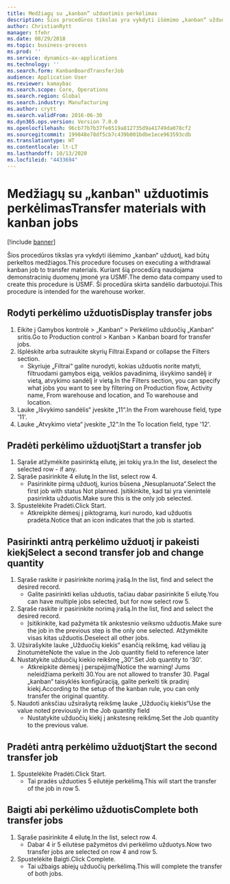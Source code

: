 ```yaml
---
title: Medžiagų su „kanban‟ užduotimis perkėlimas
description: Šios procedūros tikslas yra vykdyti išėmimo „kanban“ užduotį, kad būtų perkeltos medžiagos.
author: ChristianRytt
manager: tfehr
ms.date: 08/29/2018
ms.topic: business-process
ms.prod: ''
ms.service: dynamics-ax-applications
ms.technology: ''
ms.search.form: KanbanBoardTransferJob
audience: Application User
ms.reviewer: kamaybac
ms.search.scope: Core, Operations
ms.search.region: Global
ms.search.industry: Manufacturing
ms.author: crytt
ms.search.validFrom: 2016-06-30
ms.dyn365.ops.version: Version 7.0.0
ms.openlocfilehash: 96cb77b7b37fe6519a812735d9a41749da078cf2
ms.sourcegitcommit: 199848e78df5cb7c439b001bdbe1ece963593cdb
ms.translationtype: HT
ms.contentlocale: lt-LT
ms.lasthandoff: 10/13/2020
ms.locfileid: "4433694"
---
```

# <a name="transfer-materials-with-kanban-jobs"></a><span data-ttu-id="cce57-103">Medžiagų su „kanban‟ užduotimis perkėlimas</span><span class="sxs-lookup"><span data-stu-id="cce57-103">Transfer materials with kanban jobs</span></span>

[!include [banner](../../includes/banner.md)]

<span data-ttu-id="cce57-104">Šios procedūros tikslas yra vykdyti išėmimo „kanban“ užduotį, kad būtų perkeltos medžiagos.</span><span class="sxs-lookup"><span data-stu-id="cce57-104">This procedure focuses on executing a withdrawal kanban job to transfer materials.</span></span> <span data-ttu-id="cce57-105">Kuriant šią procedūrą naudojama demonstracinių duomenų įmonė yra USMF.</span><span class="sxs-lookup"><span data-stu-id="cce57-105">The demo data company used to create this procedure is USMF.</span></span> <span data-ttu-id="cce57-106">Ši procedūra skirta sandėlio darbuotojui.</span><span class="sxs-lookup"><span data-stu-id="cce57-106">This procedure is intended for the warehouse worker.</span></span>


## <a name="display-transfer-jobs"></a><span data-ttu-id="cce57-107">Rodyti perkėlimo užduotis</span><span class="sxs-lookup"><span data-stu-id="cce57-107">Display transfer jobs</span></span>
1. <span data-ttu-id="cce57-108">Eikite į Gamybos kontrolė > „Kanban“ > Perkėlimo užduočių „Kanban“ sritis.</span><span class="sxs-lookup"><span data-stu-id="cce57-108">Go to Production control > Kanban > Kanban board for transfer jobs.</span></span>
2. <span data-ttu-id="cce57-109">Išplėskite arba sutraukite skyrių Filtrai.</span><span class="sxs-lookup"><span data-stu-id="cce57-109">Expand or collapse the Filters section.</span></span>
    * <span data-ttu-id="cce57-110">Skyriuje „Filtrai“ galite nurodyti, kokias užduotis norite matyti, filtruodami gamybos eigą, veiklos pavadinimą, išvykimo sandėlį ir vietą, atvykimo sandėlį ir vietą.</span><span class="sxs-lookup"><span data-stu-id="cce57-110">In the Filters section, you can specify what jobs you want to see by filtering on Production flow, Activity name, From warehouse and location, and To warehouse and location.</span></span>  
3. <span data-ttu-id="cce57-111">Lauke „Išvykimo sandėlis“ įveskite „11“.</span><span class="sxs-lookup"><span data-stu-id="cce57-111">In the From warehouse field, type '11'.</span></span>
4. <span data-ttu-id="cce57-112">Lauke „Atvykimo vieta“ įveskite „12“.</span><span class="sxs-lookup"><span data-stu-id="cce57-112">In the To location field, type '12'.</span></span>

## <a name="start-a-transfer-job"></a><span data-ttu-id="cce57-113">Pradėti perkėlimo užduotį</span><span class="sxs-lookup"><span data-stu-id="cce57-113">Start a transfer job</span></span>
1. <span data-ttu-id="cce57-114">Sąraše atžymėkite pasirinktą eilutę, jei tokių yra.</span><span class="sxs-lookup"><span data-stu-id="cce57-114">In the list, deselect the selected row - if any.</span></span>
2. <span data-ttu-id="cce57-115">Sąraše pasirinkite 4 eilutę.</span><span class="sxs-lookup"><span data-stu-id="cce57-115">In the list, select row 4.</span></span>
    * <span data-ttu-id="cce57-116">Pasirinkite pirmą užduotį, kurios būsena „Nesuplanuota“.</span><span class="sxs-lookup"><span data-stu-id="cce57-116">Select the first job with status Not planned.</span></span> <span data-ttu-id="cce57-117">Įsitikinkite, kad tai yra vienintelė pasirinkta užduotis.</span><span class="sxs-lookup"><span data-stu-id="cce57-117">Make sure this is the only job selected.</span></span>  
3. <span data-ttu-id="cce57-118">Spustelėkite Pradėti.</span><span class="sxs-lookup"><span data-stu-id="cce57-118">Click Start.</span></span>
    * <span data-ttu-id="cce57-119">Atkreipkite dėmesį į piktogramą, kuri nurodo, kad užduotis pradėta.</span><span class="sxs-lookup"><span data-stu-id="cce57-119">Notice that an icon indicates that the job is started.</span></span>  

## <a name="select-a-second-transfer-job-and-change-quantity"></a><span data-ttu-id="cce57-120">Pasirinkti antrą perkėlimo užduotį ir pakeisti kiekį</span><span class="sxs-lookup"><span data-stu-id="cce57-120">Select a second transfer job and change quantity</span></span>
1. <span data-ttu-id="cce57-121">Sąraše raskite ir pasirinkite norimą įrašą.</span><span class="sxs-lookup"><span data-stu-id="cce57-121">In the list, find and select the desired record.</span></span>
    * <span data-ttu-id="cce57-122">Galite pasirinkti kelias užduotis, tačiau dabar pasirinkite 5 eilutę.</span><span class="sxs-lookup"><span data-stu-id="cce57-122">You can have multiple jobs selected, but for now select row 5.</span></span>  
2. <span data-ttu-id="cce57-123">Sąraše raskite ir pasirinkite norimą įrašą.</span><span class="sxs-lookup"><span data-stu-id="cce57-123">In the list, find and select the desired record.</span></span>
    * <span data-ttu-id="cce57-124">Įsitikinkite, kad pažymėta tik ankstesnio veiksmo užduotis.</span><span class="sxs-lookup"><span data-stu-id="cce57-124">Make sure the job in the previous step is the only one selected.</span></span> <span data-ttu-id="cce57-125">Atžymėkite visas kitas užduotis.</span><span class="sxs-lookup"><span data-stu-id="cce57-125">Deselect all other jobs.</span></span>  
3. <span data-ttu-id="cce57-126">Užsirašykite lauke „Užduočių kiekis“ esančią reikšmę, kad vėliau ją žinotumėte</span><span class="sxs-lookup"><span data-stu-id="cce57-126">Note the value in the Job quantity field to reference later</span></span>
4. <span data-ttu-id="cce57-127">Nustatykite užduočių kiekio reikšmę „30“.</span><span class="sxs-lookup"><span data-stu-id="cce57-127">Set Job quantity to '30'.</span></span>
    * <span data-ttu-id="cce57-128">Atkreipkite dėmesį į perspėjimą!</span><span class="sxs-lookup"><span data-stu-id="cce57-128">Notice the warning!</span></span> <span data-ttu-id="cce57-129">Jums neleidžiama perkelti 30.</span><span class="sxs-lookup"><span data-stu-id="cce57-129">You are not allowed to transfer 30.</span></span> <span data-ttu-id="cce57-130">Pagal „kanban“ taisyklės konfigūraciją, galite perkelti tik pradinį kiekį.</span><span class="sxs-lookup"><span data-stu-id="cce57-130">According to the setup of the kanban rule, you can only transfer the original quantity.</span></span>  
5. <span data-ttu-id="cce57-131">Naudoti anksčiau užsirašytą reikšmę lauke „Užduočių kiekis“</span><span class="sxs-lookup"><span data-stu-id="cce57-131">Use the value noted previously in the Job quantity field</span></span>
    * <span data-ttu-id="cce57-132">Nustatykite užduočių kiekį į ankstesnę reikšmę.</span><span class="sxs-lookup"><span data-stu-id="cce57-132">Set the Job quantity to the previous value.</span></span>  

## <a name="start-the-second-transfer-job"></a><span data-ttu-id="cce57-133">Pradėti antrą perkėlimo užduotį</span><span class="sxs-lookup"><span data-stu-id="cce57-133">Start the second transfer job</span></span>
1. <span data-ttu-id="cce57-134">Spustelėkite Pradėti.</span><span class="sxs-lookup"><span data-stu-id="cce57-134">Click Start.</span></span>
    * <span data-ttu-id="cce57-135">Tai pradės užduoties 5 eilutėje perkėlimą.</span><span class="sxs-lookup"><span data-stu-id="cce57-135">This will start the transfer of the job in row 5.</span></span>  

## <a name="complete-both-transfer-jobs"></a><span data-ttu-id="cce57-136">Baigti abi perkėlimo užduotis</span><span class="sxs-lookup"><span data-stu-id="cce57-136">Complete both transfer jobs</span></span>
1. <span data-ttu-id="cce57-137">Sąraše pasirinkite 4 eilutę.</span><span class="sxs-lookup"><span data-stu-id="cce57-137">In the list, select row 4.</span></span>
    * <span data-ttu-id="cce57-138">Dabar 4 ir 5 eilutėse pažymėtos dvi perkėlimo užduotys.</span><span class="sxs-lookup"><span data-stu-id="cce57-138">Now two transfer jobs are selected on row 4 and row 5.</span></span>  
2. <span data-ttu-id="cce57-139">Spustelėkite Baigti.</span><span class="sxs-lookup"><span data-stu-id="cce57-139">Click Complete.</span></span>
    * <span data-ttu-id="cce57-140">Tai užbaigs abiejų užduočių perkėlimą.</span><span class="sxs-lookup"><span data-stu-id="cce57-140">This will complete the transfer of both jobs.</span></span>  

